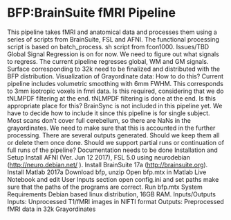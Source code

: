 # BFP:BrainSuite fMRI Pipeline
This pipeline takes fMRI and anatomical data and processes them using a series of scripts from BrainSuite, FSL and AFNI. The functional processing script is based on batch_process. sh script from fcon1000.
Issues/TBD
Global Signal Regression is on for now. We need to figure out what signals to regress. The current pipeline regresses global, WM and GM signals.
Surface corresponding to 32k need to be finalized and distributed with the BFP distribution.
Visualization of Grayordinate data: How to do this?
Current pipeline includes volumetric smoothing with 6mm FWHM. This corresponds to 3mm isotropic voxels in fmri data. Is this required, considering that we do tNLMPDF filtering at the end.
tNLMPDF filtering is done at the end. Is this appropriate place for this?
BrainSync is not included in this pipeline yet. We have to decide how to include it since this pipeline is for single subject.
Most scans don't cover full cerebellum, so there are NaNs in the grayordinates. We need to make sure that this is accounted in the further processing.
There are several outputs generated. Should we keep them all or delete them once done.
Should we support partial runs or continuation of full runs of the pipeline?
Documentation needs to be done
Installation and Setup
Install AFNI (Ver. Jun 12 2017), FSL 5.0 using neurodebian (http://neuro.debian.net/ ). Install BrainSuite 17a (http://brainsuite.org).
Install Matlab 2017a
Download bfp, unzip
Open bfp.mtx in Matlab Live Notebook and edit User Inputs section
open config.ini and set paths make sure that the paths of the programs are correct.
Run bfp.mtx
System Requirements
Debian based linux distribution, 16GB RAM.
Inputs/Outputs
Inputs: Unprocessed T1/fMRI images in NIFTI format
Outputs: Preprocessed fMRI data in 32k Grayordinates
